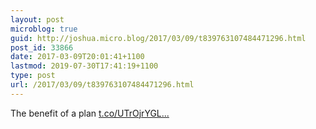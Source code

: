 ```yaml
---
layout: post
microblog: true
guid: http://joshua.micro.blog/2017/03/09/t839763107484471296.html
post_id: 33866
date: 2017-03-09T20:01:41+1100
lastmod: 2019-07-30T17:41:19+1100
type: post
url: /2017/03/09/t839763107484471296.html
---
```

The benefit of a plan [t.co/UTrOjrYGL...](https://t.co/UTrOjrYGLl)
